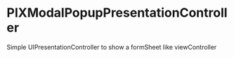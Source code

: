 # PIXModalPopupPresentationController
Simple UIPresentationController to show a formSheet like viewController
